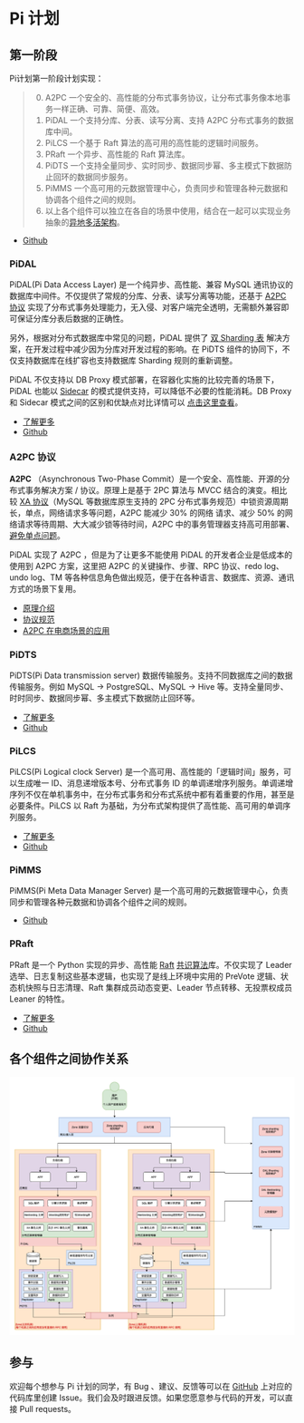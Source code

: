 # Pi 计划

## 第一阶段
Pi计划第一阶段计划实现：  

> 0. A2PC 一个安全的、高性能的分布式事务协议，让分布式事务像本地事务一样正确、可靠、简便、高效。
> 1. PiDAL 一个支持分库、分表、读写分离、支持 A2PC 分布式事务的数据库中间。
> 2. PiLCS 一个基于 Raft 算法的高可用的高性能的逻辑时间服务。
> 3. PRaft 一个异步、高性能的 Raft 算法库。
> 4. PiDTS 一个支持全量同步、实时同步、数据同步幂、多主模式下数据防止回环的数据同步服务。
> 5. PiMMS 一个高可用的元数据管理中心，负责同步和管理各种元数据和协调各个组件之间的规则。
> 6. 以上各个组件可以独立在各自的场景中使用，结合在一起可以实现业务抽象的[异地多活架构](/multi-site-high-availability/introduction)。

- [Github](https://github.com/pi-plan/plan)

### PiDAL
PiDAL(Pi Data Access Layer) 是一个纯异步、高性能、兼容 MySQL 通讯协议的数据库中间件。不仅提供了常规的分库、分表、读写分离等功能，还基于 [A2PC 协议](/a2pc/introduction) 实现了分布式事务处理能力，无入侵、对客户端完全透明，无需额外兼容即可保证分库分表后数据的正确性。

另外，根据对分布式数据库中常见的问题，PiDAL 提供了 [双 Sharding 表](/pidal/introduction?id=双-sharding-表) 解决方案，在开发过程中减少因为分库对开发过程的影响。在 PiDTS 组件的协同下，不仅支持数据库在线扩容也支持数据库 Sharding 规则的重新调整。  

PiDAL 不仅支持以 DB Proxy 模式部署，在容器化实施的比较完善的场景下，PiDAL 也能以 [Sidecar](https://kubernetes.io/zh/docs/concepts/workloads/pods/#using-pods) 的模式提供支持，可以降低不必要的性能消耗。DB Proxy 和 Sidecar 模式之间的区别和优缺点对比详情可以 [点击这里查看](/pidal/introduction?id=driver、sidecar、dbproxy)。
- [了解更多](/pidal/introduction)
- [Github](https://github.com/pi-plan/pidal)

### A2PC 协议
**A2PC** （Asynchronous Two-Phase Commit）是一个安全、高性能、开源的分布式事务解决方案 / 协议。原理上是基于 2PC 算法与 MVCC 结合的演变。相比较 [XA 协议](https://zh.wikipedia.org/wiki/X/Open_XA)（MySQL 等数据库原生支持的 2PC 分布式事务规范）中锁资源周期长，单点，网络请求多等问题，A2PC 能减少 30% 的网络 请求、减少 50% 的网络请求等待周期、大大减少锁等待时间，A2PC 中的事务管理器支持高可用部署、[避免单点问题](/a2pc/single-point-of-failure)。

PiDAL 实现了 A2PC ，但是为了让更多不能使用 PiDAL 的开发者企业是低成本的使用到 A2PC 方案，这里把 A2PC 的关键操作、步骤、RPC 协议、redo log、undo log、TM 等各种信息角色做出规范，便于在各种语言、数据库、资源、通讯方式的场景下复用。
- [原理介绍](/a2pc/introduction)
- [协议规范](/a2pc/specification)
- [A2PC 在电商场景的应用](/a2pc/a2pc-on-e-commerce)


### PiDTS
PiDTS(Pi Data transmission server) 数据传输服务。支持不同数据库之间的数据传输服务。例如 MySQL -> PostgreSQL、MySQL -> Hive 等。支持全量同步、时时同步、数据同步幂、多主模式下数据防止回环等。
- [了解更多](/pidts/introduction)
- [Github](https://github.com/pi-plan/pidts)


### PiLCS
PiLCS(Pi Logical clock Server) 是一个高可用、高性能的「逻辑时间」服务，可以生成唯一 ID、消息递增版本号、分布式事务 ID 的单调递增序列服务。单调递增序列不仅在单机事务中，在分布式事务和分布式系统中都有着重要的作用，甚至是必要条件。PiLCS 以 Raft 为基础，为分布式架构提供了高性能、高可用的单调序列服务。
- [了解更多](/pilcs/introduction)
- [Github](https://github.com/pi-plan/pilcs)

### PiMMS
PiMMS(Pi Meta Data Manager Server) 是一个高可用的元数据管理中心，负责同步和管理各种元数据和协调各个组件之间的规则。
- [Github](https://github.com/pi-plan/pimms)


### PRaft
PRaft 是一个 Python 实现的异步、高性能 [Raft](https://raft.github.io/) [共识算法](https://en.wikipedia.org/wiki/Consensus_(computer_science))库。不仅实现了 Leader 选举、日志复制这些基本逻辑，也实现了是线上环境中实用的 PreVote 逻辑、状态机快照与日志清理、Raft 集群成员动态变更、Leader 节点转移、无投票权成员 Leaner 的特性。
- [了解更多](/praft/introduction)
- [Github](https://github.com/pi-plan/praft)


## 各个组件之间协作关系
![各组件之间的系统全景图](/static/pi-plan-system-landscapediagram.png)

## 参与

欢迎每个想参与 Pi 计划的同学，有 Bug 、建议、反馈等可以在 [GitHub](https://github.com/pi-plan) 上对应的代码库里创建 Issue。我们会及时跟进反馈。如果您愿意参与代码的开发，可以直接 Pull requests。